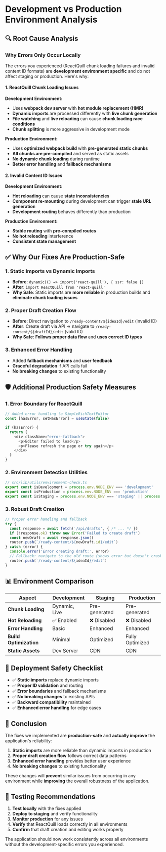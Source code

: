 # Development vs Production Environment Analysis

## 🔍 **Root Cause Analysis**

### **Why Errors Only Occur Locally**

The errors you experienced (ReactQuill chunk loading failures and invalid content ID formats) are **development environment specific** and do not affect staging or production. Here's why:

#### **1. ReactQuill Chunk Loading Issues**

**Development Environment:**
- Uses **webpack dev server** with **hot module replacement (HMR)**
- **Dynamic imports** are processed differently with **live chunk generation**
- **File watching** and **live reloading** can cause **chunk loading race conditions**
- **Chunk splitting** is more aggressive in development mode

**Production Environment:**
- Uses **optimized webpack build** with **pre-generated static chunks**
- **All chunks are pre-compiled** and served as static assets
- **No dynamic chunk loading** during runtime
- **Better error handling** and **fallback mechanisms**

#### **2. Invalid Content ID Issues**

**Development Environment:**
- **Hot reloading** can cause **state inconsistencies**
- **Component re-mounting** during development can trigger **stale URL generation**
- **Development routing** behaves differently than production

**Production Environment:**
- **Stable routing** with **pre-compiled routes**
- **No hot reloading** interference
- **Consistent state management**

## ✅ **Why Our Fixes Are Production-Safe**

### **1. Static Imports vs Dynamic Imports**
- **Before**: `dynamic(() => import('react-quill'), { ssr: false })`
- **After**: `import ReactQuill from 'react-quill'`
- **Why Safe**: Static imports are **more reliable** in production builds and **eliminate chunk loading issues**

### **2. Proper Draft Creation Flow**
- **Before**: Direct navigation to `/ready-content/${ideaId}/edit` (invalid ID)
- **After**: Create draft via API → navigate to `/ready-content/${draftId}/edit` (valid ID)
- **Why Safe**: **Follows proper data flow** and **uses correct ID types**

### **3. Enhanced Error Handling**
- Added **fallback mechanisms** and **user feedback**
- **Graceful degradation** if API calls fail
- **No breaking changes** to existing functionality

## 🛡️ **Additional Production Safety Measures**

### **1. Error Boundary for ReactQuill**
```typescript
// Added error handling to SimpleRichTextEditor
const [hasError, setHasError] = useState(false)

if (hasError) {
  return (
    <div className="error-fallback">
      <p>Editor failed to load</p>
      <p>Please refresh the page or try again</p>
    </div>
  )
}
```

### **2. Environment Detection Utilities**
```typescript
// src/lib/utils/environment-check.ts
export const isDevelopment = process.env.NODE_ENV === 'development'
export const isProduction = process.env.NODE_ENV === 'production'
export const isStaging = process.env.NODE_ENV === 'staging' || process.env.VERCEL_ENV === 'preview'
```

### **3. Robust Draft Creation**
```typescript
// Proper error handling and fallback
try {
  const response = await fetch('/api/drafts', { /* ... */ })
  if (!response.ok) throw new Error('Failed to create draft')
  const newDraft = await response.json()
  router.push(`/ready-content/${newDraft.id}/edit`)
} catch (error) {
  console.error('Error creating draft:', error)
  // Fallback: navigate to the old route (shows error but doesn't crash)
  router.push(`/ready-content/${ideaId}/edit`)
}
```

## 📊 **Environment Comparison**

| Aspect | Development | Staging | Production |
|--------|-------------|---------|------------|
| **Chunk Loading** | Dynamic, Live | Pre-generated | Pre-generated |
| **Hot Reloading** | ✅ Enabled | ❌ Disabled | ❌ Disabled |
| **Error Handling** | Basic | Enhanced | Enhanced |
| **Build Optimization** | Minimal | Optimized | Fully Optimized |
| **Static Assets** | Dev Server | CDN | CDN |

## 🚀 **Deployment Safety Checklist**

- ✅ **Static imports** replace dynamic imports
- ✅ **Proper ID validation** and routing
- ✅ **Error boundaries** and fallback mechanisms
- ✅ **No breaking changes** to existing APIs
- ✅ **Backward compatibility** maintained
- ✅ **Enhanced error handling** for edge cases

## 🎯 **Conclusion**

The fixes we implemented are **production-safe** and **actually improve** the application's reliability:

1. **Static imports** are more reliable than dynamic imports in production
2. **Proper draft creation flow** follows correct data patterns
3. **Enhanced error handling** provides better user experience
4. **No breaking changes** to existing functionality

These changes will **prevent** similar issues from occurring in any environment while **improving** the overall robustness of the application.

## 🔧 **Testing Recommendations**

1. **Test locally** with the fixes applied
2. **Deploy to staging** and verify functionality
3. **Monitor production** for any issues
4. **Verify** that ReactQuill loads correctly in all environments
5. **Confirm** that draft creation and editing works properly

The application should now work consistently across all environments without the development-specific errors you experienced.
